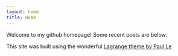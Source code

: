 ```yaml
---
layout: home
title: Home
---
```


Welcome to my github homepage! Some recent posts are below:

This site was built using the wonderful [Lagrange theme by Paul Le](https://github.com/LeNPaul/Lagrange)
